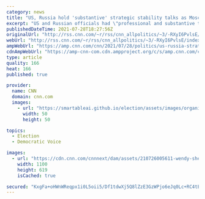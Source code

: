 ```yaml
---
category: news
title: "US, Russia hold 'substantive' strategic stability talks as Moscow raps Biden for comments"
excerpt: "US and Russian officials had \"professional and substantive talks\" on strategic stability in Switzerland, the State Department said in a statement Wednesday.\n    \n"
publishedDateTime: 2021-07-28T18:27:56Z
originalUrl: "http://rss.cnn.com/~r/rss/cnn_allpolitics/~3/-RXyI6PvlsE/index.html"
webUrl: "http://rss.cnn.com/~r/rss/cnn_allpolitics/~3/-RXyI6PvlsE/index.html"
ampWebUrl: "https://amp.cnn.com/cnn/2021/07/28/politics/us-russia-strategic-talks/index.html"
cdnAmpWebUrl: "https://amp-cnn-com.cdn.ampproject.org/c/s/amp.cnn.com/cnn/2021/07/28/politics/us-russia-strategic-talks/index.html"
type: article
quality: 166
heat: 166
published: true

provider:
  name: CNN
  domain: cnn.com
  images:
    - url: "https://smartableai.github.io/election/assets/images/organizations/cnn.com-50x50.jpg"
      width: 50
      height: 50

topics:
  - Election
  - Democratic Voice

images:
  - url: "https://cdn.cnn.com/cnnnext/dam/assets/210726005611-wendy-sherman-file-super-tease.jpg"
    width: 1100
    height: 619
    isCached: true

secured: "KxgFa+oHWnWReqpx1i0L5oii5/Df1tdwXj5Q8lZzE3GzWPjo6eJq0Lc+RC4tEaV3NdTRvi8PxKnQHSqwDv5HgNc/f+hUElaKtHnn+oycht1EjeM7YqxJ3k5fsYCau5RV0v+visChoAYxD31OuDRf3xxOYgCAaXfD52Sn1SW4rqqStGoorak8JEbTRI7xfkzo58QJb7Df9UHwZ5GVJpDaUu5kwKV9PUeq1XmMsUEta0K7HmjNggiW+L1iaEjvpmPRjE6AnlHuJBjB2iPp3OHi9nXS/saLkqtivXoclx0KcarX68pW5WcyOWI5DZxeau6/VY7+wEMeCx8UZrbOT/MM8P7KPkXhxLwkh6Vq2SFPMGg=;52p1HPaNoy2sNSnvu4K9iA=="
---
```


